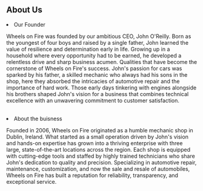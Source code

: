 <!DOCTYPE>
<html lang = "en">
<!DOCTYPE html>
<html lang="en">
<head>
  <meta charset="UTF-8">
  <meta name="viewport" content="width=device-width, initial-scale=1.0">

 <section id ="about">
   
  <h2><summary>About Us</summary></h2>
  <li>Our Founder</li>
  <p> Wheels on Fire was founded by our ambitious CEO, John O'Reilly. Born as the youngest of four boys and raised by a single father, John learned the value of resilience and determination early in life. Growing up in a household where every opportunity had to be earned, he developed a relentless drive and sharp business acumen. Qualities that have become the cornerstone of Wheels on Fire's success. John's passion for cars was sparked by his father, a skilled mechanic who always had his sons in the shop, here they absorbed the intricacies of automotive repair and the importance of hard work. Those early days tinkering with engines alongside his brothers shaped John's vision for a business that combines technical excellence with an unwavering commitment to customer satisfaction. </p>
   
  <br>
  <li> About the buisness </li>
  <p>Founded in 2006, Wheels on Fire originated as a humble mechanic shop in Dublin, Ireland. What started as a small operation driven by John's vision and hands-on expertise has grown into a thriving enterprise with three large, state-of-the-art locations across the region. Each shop is equipped with cutting-edge tools and staffed by highly trained technicians who share John's dedication to quality and precision. Specializing in automotive repair, maintenance, customization, and now the sale and resale of automobiles, Wheels on Fire has built a reputation for reliability, transparency, and exceptional service. </p>
  <br>
  </section>


